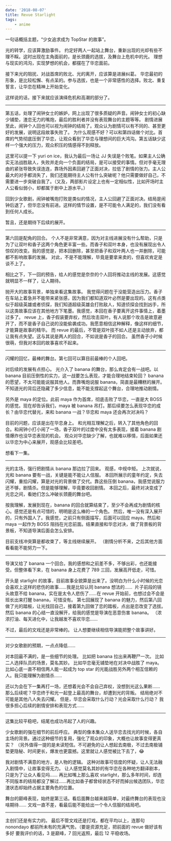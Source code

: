 ```yaml
---
date: '2018-08-07'
title: Revue Starlight
tags:
    - anime
---
```


一句话概括主题，“少女追求成为 TopStar 的故事”。

光的转学，应该算激励事件。
约定好两人一起站上舞台，重新出现的光却有些不理不睬。这时出现在主角面前的，是长颈鹿的选拔，及舞台上危机中的光。
理想与现实的鸿沟，实现梦想的机会，都摆在了华恋面前。

接下来光的阻扰、对战首席的败北、光的离开，应该算是进展纠葛。
华恋最初的形象，是比较松懈、有点呆的。参与选拔，也是一个非常感性的选择。败北、重复誓言，让华恋在精神上开始变化。

这样说的话，接下来就应该演绎危机和高潮的部分了。

---

第五话，处理了闹钟女士的嫉妒，网上出现了很多质疑的声音。闹钟女士的初心缺少铺垫，渣恋无力的嘴炮，最后的胜利者并没有表现舞台的主题等等。
剧情进展至此，闹钟个人回也可以视为闹钟的结局了。观众认为剧情可以有不同的、甚至更好的发展，说明这段故事失败了。
为什么观感不好？可以和第四话做个对比。首席的气势彻底压倒了华恋，让观众看到了华恋与理想间的巨大鸿沟。第五话缺少这样一个强大的压力，观众积压的情感得不到释放。

这里可以提一下 yuri on ice，我认为最后一场让 JJ 失误是个败笔。如果主人公确实无法战胜敌人，失败并走向一个负面的结局，是可以接受的事情。但对手毫无理由的紧张导致失误连连，靠场外因素回避了正面对决，拉低了剧情的张力。主人公最大的对手都消失了，我们还能期待主人公有什么突破呢？他只需要做好自己，不需要进一步突破自我了。（又及，两部影片设定上也有一定相似性，比如开场时主人公看似弱小，却都属于剧中上游水平。）

回到少女歌剧，闹钟被嘴炮打败是类似的情况，主人公回避了正面对决。结局是闹钟后退了，但华恋没有前进。这样的情节设置，是不可能令人满足的，我们没有看到任何人成长。

暂且，还是期待下后续的展开。

---

第六回是配角的回合。
个人不是非常满意，因为对主线进展没有什么帮助，只是为了让双叶和香子这两个角色更丰富一些。而香子和双叶本身，也没有展现出令人惊叹的改变。我的感觉是，把本回删除，甚至把香子和双叶两人也一并删除，可能都不影响故事的发展。
对此，不是不能理解，毕竟是要拿来卖的，但喜欢肯定是谈不上了。

相比之下，下一回的预告，给人的感觉是奈奈的个人回将推动主线的发展。这感觉就明显不一样了，让人期待。

抛开大的故事背景，单独来看这集故事。
我觉得问题在于没能营造出压力。香子在车站上着急并不能带来紧张感，因为我们都知道双叶必然是要出现的。这有点类似于超级英雄或者侦探，我们知道超级英雄会打败敌人，知道侦探会找到凶手，所以这类故事应该在其他地方下笔墨。我感觉，本回在香子要离开这件事情上，着墨过多了。
revue 上，香子假装要弃权，然后攻击双叶。有人说那个攻击是故意避开了，而不是香子自己说的没能偷袭成功。我愿意相信这种解释，像这样的细节，才能算是故事的精华。
而 revue 的最后，不管是双叶技不如人还是主动放弃，都让我有点失望。这与其说是两人的回合，不如说是香子的回合。
虽然香子小时候很萌，但我对本回的故事喜欢不起来。

---

闪耀的回忆，最棒的舞台。第七回可以算目前最棒的个人回吧。

对后续的发展有点担心。
光介入了 banana 的舞台，那么肯定会有一战吧。以 banana 目前压倒性的实力，这一战要怎么表现，才能合理地结束轮回？
banana 的愿望，不太可能能说服其他人。而靠嘴炮说服 banana，简直是最糟糕的展开。
不知道光的背后还隐藏了多少信息，能不能支撑起这个舞台，合理地推动剧情。

另外是 maya 的定位。此前 maya 作为首席，彻底击败了华恋，一直是大 BOSS 的感觉。现在却告诉我们，maya 被 banana 吊打。那后续要怎么表现华恋的成长？由华恋代替光，来和 banana 一战？华恋和 maya 还会再次对决吗？

目前的问题，应该是出在华恋身上。
和光相互理解之后，转入了其他角色的回合。和闹钟小打小闹了一场，香子双叶的过度中没有太多表现，接着 banana 剧情爆炸也没华恋表现的机会。
观众对华恋缺少了解，也就难以移情，后面如果还以华恋为中心来展开，观感会比较差吧。

想看下一集。

---

光的主场，强行把剧情从 banana 那边拉了回来。
观感，中规中矩。
上次就说，光和 banana 要有一战，关键是能不能让人信服。
本回所展示的童年约定，失去闪耀，重拾闪耀，算是对光的背景做了交代。靠这些压倒 banana，我感觉说服力还不够，剧情杀。但是能够理解，毕竟要收回剧情。
本回之后，最终对决变成了光恋之间，看她们怎么冲破长颈鹿的舞台吧。

按我理解，发展到现在，banana 的回合就算结束了，至少不会再成为剧情的核心。感觉还是有点可惜的，明明是这么棒的一个角色。
然后，唯一没有深入展开的，只有外国人了。我感觉，之前只有侧面描写，后面可以回应 maya，然后和 maya 一起作为 BOSS 阻挡在光恋前面。结果直接和华恋对决，做了背景板的背景板，不知道导演后面会怎么安排。

目前支线冲突算是都收束了，等主线继续展开。
（剧情分析不来，之后其他方面看看能不能努力一下。

---

导演又给了 banana 一个回合。我的感想和之前差不多，不够出彩，也还能接受。但整体看下来，在 banana 身上花费了 789 三回，发展高开低走，可惜。

开头是 starlight 的故事，目前故事全貌算是出来了。没明白为什么小时候的光恋会喜欢上这样的悲伤的故事……我是比较认同 banana 想法的…… 
片子前段的镜头故意不给 banana，实在是太令人悲伤了……在 revue 开始前，也想过会不会是班长出来打醒 banana，可惜没有。
第七回展现了 banana 的魅力，然后第八回做了光的踏板，让光找回自己，接着第九回做了恋的踏板，点出是恋改变了选拔。然后 banana 的心结一直没解开，给我的感觉是导演在恶意伤害 banana。
（浓浓打油、每天进化中，让我越发不喜欢华恋……

不过，最后的文戏还是非常棒的。
让人想要继续相信导演能把整个故事讲好。

---

对少女歌剧的预期，一点点降低……

对本回最不满的，是一些细节的处理。
比如把 banana 拉出来再鞭尸一次。
比如二人选择队员的场景，莫名其妙。
比如华恋毫无铺垫地在对决中战胜了 maya。
比如心底一直不相信两人能一起成为 top star 的光能战胜另外两个相互信赖的人。我只能理解为剧情杀……

还以为会在下一集再打一场，还想着光会不会自己弃权，没想到光这么果断……
那么后续呢？华恋终于和光一起登上最高的舞台，却遭到光的背叛。
结局绝对不可能是其他八人失去闪耀。
但是，华恋会采取什么行动？光会采取什么行动？
我很多担心后续的剧情安排和表现方式……

---

这集比较平稳吧，结尾也成功吊起了人的兴趣。

少女歌剧的强在细节的前后呼应。
典型的像本集众人送华恋去找光的时候，各自主场的背景。通过这种细节的复用，强化了观众的印象，大概也让故事变得更真实？
（另外值得一提的是未读短信。不可避免的让人想起去南极，不过去南极铺垫更隐秘、时间更长，爆发也更震撼。这里就让人感觉被比下去了，😂

我对剧情不满意的地方，是人物的逻辑。
这种对故事可信度的怀疑，让人无法融入剧情中，让故事变得无力。
让人感觉莫名其妙的有华恋在各种地方翻译剧本，只是为了让众人看见吗…… 再比如嘴上那么喜欢 starlight，那么多年时间，却连不同版本的结局都没了解过……再比如香子都曾经状态不好而掉出候选团队，华恋渣状态却始终占据主要角色的位置。

舞台的巅峰表现，始终是第三话。看后面舞台越来越简单，对最终舞台的表现也没啥期待……
文戏一直不差，看最后能不能给出一个令人信服的结局吧。

---

主创们还是有实力的。
最后不管文戏还是打戏，都在平均以上，连那句 nonondayo 都前所未有的充满气势。（要是资源充足，把前面的 revue 做好该有多好
要我评价的话，3 是巅峰，7 回光返照，最后 12 平稳收场。
